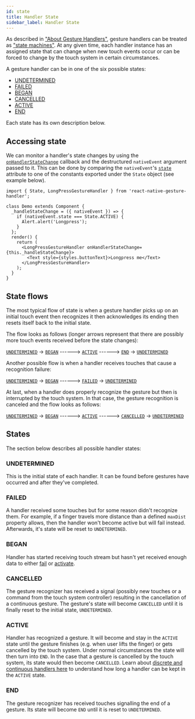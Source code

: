 ```yaml
---
id: state
title: Handler State
sidebar_label: Handler State
---
```


As described in ["About Gesture Handlers"](about-handlers.md), gesture handlers can be treated as ["state machines"](https://en.wikipedia.org/wiki/Finite-state_machine).
At any given time, each handler instance has an assigned state that can change when new touch events occur or can be forced to change by the touch system in certain circumstances.

A gesture handler can be in one of the six possible states:
 - [UNDETERMINED](#undetermined)
 - [FAILED](#failed)
 - [BEGAN](#began)
 - [CANCELLED](#cancelled)
 - [ACTIVE](#active)
 - [END](#end)

Each state has its own description below.

## Accessing state

We can monitor a handler's state changes by using the [`onHandlerStateChange`](handler-common.md#onhandlerstatechange) callback and the destructured `nativeEvent` argument passed to it.
This can be done by comparing the `nativeEvent`'s [`state`](handler-common.md#state) attribute to one of the constants exported under the `State` object (see example below). 

```
import { State, LongPressGestureHandler } from 'react-native-gesture-handler';

class Demo extends Component {
  _handleStateChange = ({ nativeEvent }) => {
    if (nativeEvent.state === State.ACTIVE) {
      Alert.alert('Longpress');
    }
  };
  render() {
    return (
      <LongPressGestureHandler onHandlerStateChange={this._handleStateChange}>
        <Text style={styles.buttonText}>Longpress me</Text>
      </LongPressGestureHandler>
    );
  }
}
```

## State flows

The most typical flow of state is when a gesture handler picks up on an initial touch event then recognizes it then acknowledges its ending then resets itself back to the initial state. 

The flow looks as follows (longer arrows represent that there are possibly more touch events received before the state changes):

[`UNDETERMINED`](#undetermined) -> [`BEGAN`](#began) ------> [`ACTIVE`](#active) ------> [`END`](#end) -> [`UNDETERMINED`](#undetermined)

Another possible flow is when a handler receives touches that cause a recognition failure:

[`UNDETERMINED`](#undetermined) -> [`BEGAN`](#began) ------> [`FAILED`](#failed) -> [`UNDETERMINED`](#undetermined)

At last, when a handler does properly recognize the gesture but then is interrupted by the touch system. In that case, the gesture recognition is canceled and the flow looks as follows:

[`UNDETERMINED`](#undetermined) -> [`BEGAN`](#began) ------> [`ACTIVE`](#active) ------> [`CANCELLED`](#cancelled) -> [`UNDETERMINED`](#undetermined)

## States

The section below describes all possible handler states:

### UNDETERMINED
This is the initial state of each handler. It can be found before gestures have occurred and after they've completed. 

### FAILED
A handler received some touches but for some reason didn't recognize them. For example, if a finger travels more distance than a defined `maxDist` property allows, then the handler won't become active but will fail instead. Afterwards, it's state will be reset to `UNDETERMINED`. 

### BEGAN
Handler has started receiving touch stream but hasn't yet received enough data to either [fail](#failed) or [activate](#active).

### CANCELLED
The gesture recognizer has received a signal (possibly new touches or a command from the touch system controller) resulting in the cancellation of a continuous gesture. The gesture's state will become `CANCELLED` until it is finally reset to the initial state, `UNDETERMINED`.

### ACTIVE
Handler has recognized a gesture. It will become and stay in the `ACTIVE` state until the gesture finishes (e.g. when user lifts the finger) or gets cancelled by the touch system. Under normal circumstances the state will then turn into `END`. In the case that a gesture is cancelled by the touch system, its state would then become `CANCELLED`.
Learn about [discrete and continuous handlers here](about-handlers.md#discrete-vs-continuous) to understand how long a handler can be kept in the `ACTIVE` state.

### END
The gesture recognizer has received touches signalling the end of a gesture. Its state will become `END` until it is reset to `UNDETERMINED`.
